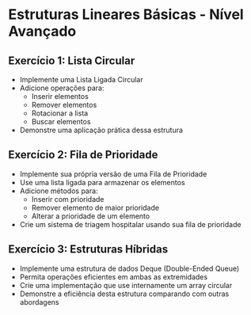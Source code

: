 # Estruturas Lineares Básicas - Nível Avançado

## Exercício 1: Lista Circular
- Implemente uma Lista Ligada Circular
- Adicione operações para:
    - Inserir elementos
    - Remover elementos
    - Rotacionar a lista
    - Buscar elementos
- Demonstre uma aplicação prática dessa estrutura

## Exercício 2: Fila de Prioridade
- Implemente sua própria versão de uma Fila de Prioridade
- Use uma lista ligada para armazenar os elementos
- Adicione métodos para:
    - Inserir com prioridade
    - Remover elemento de maior prioridade
    - Alterar a prioridade de um elemento
- Crie um sistema de triagem hospitalar usando sua fila de prioridade

## Exercício 3: Estruturas Híbridas
- Implemente uma estrutura de dados Deque (Double-Ended Queue)
- Permita operações eficientes em ambas as extremidades
- Crie uma implementação que use internamente um array circular
- Demonstre a eficiência desta estrutura comparando com outras abordagens